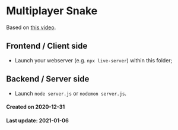 # Multiplayer Snake 

Based on [this video](https://www.youtube.com/watch?v=ppcBIHv_ZPs).


## Frontend / Client side

- Launch your webserver (e.g. `npx live-server`) within this folder;


## Backend / Server side

- Launch `node server.js` or `nodemon server.js`.


#### Created on 2020-12-31
#### Last update: 2021-01-06
